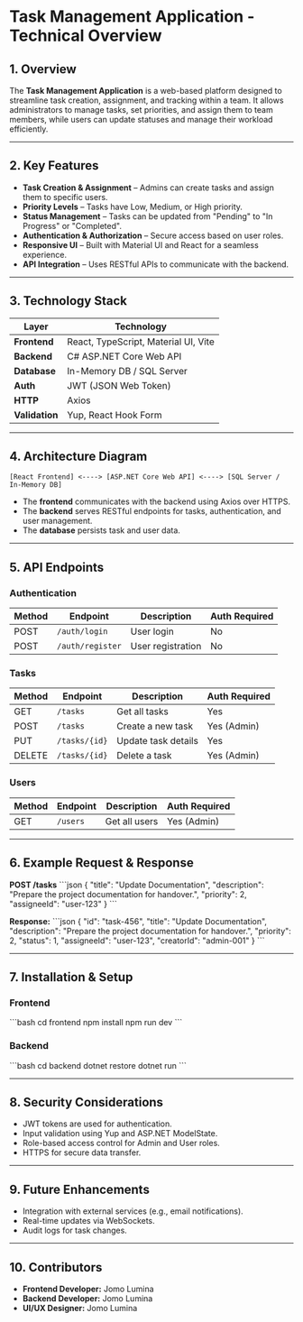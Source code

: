 
# Task Management Application - Technical Overview

## 1. Overview
The **Task Management Application** is a web-based platform designed to streamline task creation, assignment, and tracking within a team. 
It allows administrators to manage tasks, set priorities, and assign them to team members, while users can update statuses and manage their workload efficiently.

---

## 2. Key Features
- **Task Creation & Assignment** – Admins can create tasks and assign them to specific users.
- **Priority Levels** – Tasks have Low, Medium, or High priority.
- **Status Management** – Tasks can be updated from "Pending" to "In Progress" or "Completed".
- **Authentication & Authorization** – Secure access based on user roles.
- **Responsive UI** – Built with Material UI and React for a seamless experience.
- **API Integration** – Uses RESTful APIs to communicate with the backend.

---

## 3. Technology Stack

| Layer        | Technology                              |
|--------------|-----------------------------------------|
| **Frontend** | React, TypeScript, Material UI, Vite    |
| **Backend**  | C# ASP.NET Core Web API                  |
| **Database** | In-Memory DB / SQL Server               |
| **Auth**     | JWT (JSON Web Token)                    |
| **HTTP**     | Axios                                   |
| **Validation** | Yup, React Hook Form                  |

---

## 4. Architecture Diagram
```plaintext
[React Frontend] <----> [ASP.NET Core Web API] <----> [SQL Server / In-Memory DB]
```
- The **frontend** communicates with the backend using Axios over HTTPS.
- The **backend** serves RESTful endpoints for tasks, authentication, and user management.
- The **database** persists task and user data.

---

## 5. API Endpoints

### **Authentication**
| Method | Endpoint         | Description           | Auth Required |
|--------|------------------|-----------------------|--------------|
| POST   | `/auth/login`    | User login            | No           |
| POST   | `/auth/register` | User registration     | No           |

### **Tasks**
| Method | Endpoint         | Description             | Auth Required |
|--------|------------------|-------------------------|--------------|
| GET    | `/tasks`         | Get all tasks           | Yes          |
| POST   | `/tasks`         | Create a new task       | Yes (Admin)  |
| PUT    | `/tasks/{id}`    | Update task details     | Yes          |
| DELETE | `/tasks/{id}`    | Delete a task           | Yes (Admin)  |

### **Users**
| Method | Endpoint         | Description             | Auth Required |
|--------|------------------|-------------------------|--------------|
| GET    | `/users`         | Get all users           | Yes (Admin)  |

---

## 6. Example Request & Response

**POST /tasks**
\`\`\`json
{
  "title": "Update Documentation",
  "description": "Prepare the project documentation for handover.",
  "priority": 2,
  "assigneeId": "user-123"
}
\`\`\`

**Response:**
\`\`\`json
{
  "id": "task-456",
  "title": "Update Documentation",
  "description": "Prepare the project documentation for handover.",
  "priority": 2,
  "status": 1,
  "assigneeId": "user-123",
  "creatorId": "admin-001"
}
\`\`\`

---

## 7. Installation & Setup

### **Frontend**
\`\`\`bash
cd frontend
npm install
npm run dev
\`\`\`

### **Backend**
\`\`\`bash
cd backend
dotnet restore
dotnet run
\`\`\`

---

## 8. Security Considerations
- JWT tokens are used for authentication.
- Input validation using Yup and ASP.NET ModelState.
- Role-based access control for Admin and User roles.
- HTTPS for secure data transfer.

---

## 9. Future Enhancements
- Integration with external services (e.g., email notifications).
- Real-time updates via WebSockets.
- Audit logs for task changes.

---

## 10. Contributors
- **Frontend Developer:** Jomo Lumina
- **Backend Developer:** Jomo Lumina
- **UI/UX Designer:** Jomo Lumina
